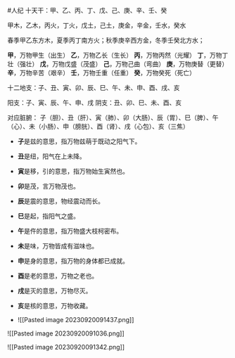 #人纪
十天干：甲、乙、丙、丁、戊、己、庚、辛、壬、癸

甲木，乙木，丙火，丁火，戊土，己土，庚金，辛金，壬水，癸水

春季甲乙东方木，夏季丙丁南方火；秋季庚辛西方金，冬季壬癸北方水；

**甲**，万物甲生（出生）
**乙**，万物乙长（生长）
**丙**，万物丙然（光耀）
**丁**，万物丁壮（强壮）
**戊**，万物戊盛（茂盛）
**己**，万物己曲（弯曲）
**庚**，万物庚替（更替）
**辛**，万物辛苦（艰辛）
**壬**，万物壬重（任重）
**癸**，万物癸死（死亡）





十二地支：子、丑、寅、卯、辰、巳、午、未、申、酉、戌、亥

阳支：子、寅、辰、午、申、戌
阴支：丑、卯、巳、未、酉、亥

对应脏腑：
子（胆）、丑（肝）、寅（肺）、卯（大肠）、辰（胃）、巳（脾）、午（心）、未（小肠）、申（膀胱）、酉（肾）、戌（心包）、亥（三焦）


- **子**是兹的意思，指万物兹萌于既动之阳气下。
- **丑**是纽，阳气在上未降。
- **寅**是移，引的意思，指万物始生寅然也。
- **卯**是茂，言万物茂也。
- **辰**是震的意思，物经震动而长。
- **巳**是起，指阳气之盛。
- **午**是仵的意思，指万物盛大枝柯密布。
- **未**是味，万物皆成有滋味也。
- **申**是身的意思，指万物的身体都已成就。
- **酉**是老的意思，万物之老也。
- **戌**是灭的意思，万物尽灭。
- **亥**是核的意思，万物收藏。


- ![[Pasted image 20230920091437.png]]

![[Pasted image 20230920091036.png]]


![[Pasted image 20230920091342.png]]




















